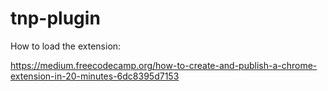 # tnp-plugin

How to load the extension:

https://medium.freecodecamp.org/how-to-create-and-publish-a-chrome-extension-in-20-minutes-6dc8395d7153
